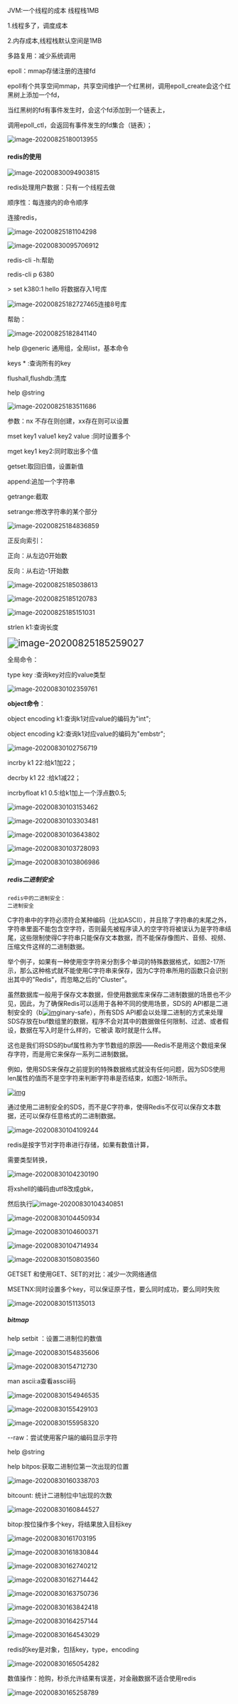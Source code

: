 JVM:一个线程的成本  线程栈1MB

1.线程多了，调度成本

2.内存成本,线程栈默认空间是1MB

多路复用：减少系统调用

epoll：mmap存储注册的连接fd

epoll有个共享空间mmap，共享空间维护一个红黑树，调用epoll_create会这个红黑树上添加一个fd，

当红黑树的fd有事件发生时，会这个fd添加到一个链表上，

调用epoll_ctl，会返回有事件发生的fd集合（链表）；

![image-20200825180013955](02.redis的string类型&bitmap.assets/image-20200825180013955.png)

#### redis的使用

![image-20200830094903815](02.redis的string类型&bitmap.assets/image-20200830094903815.png)

redis处理用户数据：只有一个线程去做

顺序性：每连接内的命令顺序

连接redis，

![image-20200825181104298](02.redis的string类型&bitmap.assets/image-20200825181104298.png)

![image-20200830095706912](02.redis的string类型&bitmap.assets/image-20200830095706912.png)

redis-cli -h:帮助

redis-cli p 6380

\> set k380:1 hello  将数据存入1号库

![image-20200825182727465](02.redis的string类型&bitmap.assets/image-20200825182727465.png)连接8号库

帮助：

![image-20200825182841140](02.redis的string类型&bitmap.assets/image-20200825182841140.png)

help  @generic   通用组，全局list，基本命令

keys *  :查询所有的key

flushall,flushdb:清库

help @string

![image-20200825183511686](02.redis的string类型&bitmap.assets/image-20200825183511686.png)

参数：nx  不存在则创建，xx存在则可以设置

mset  key1 value1  key2 value :同时设置多个

mget key1 key2:同时取出多个值

getset:取回旧值，设置新值

append:追加一个字符串

getrange:截取

setrange:修改字符串的某个部分

![image-20200825184836859](02.redis的string类型&bitmap.assets/image-20200825184836859.png)

正反向索引：

正向：从左边0开始数

反向：从右边-1开始数

![image-20200825185038613](02.redis的string类型&bitmap.assets/image-20200825185038613.png)

![image-20200825185120783](02.redis的string类型&bitmap.assets/image-20200825185120783.png)

![image-20200825185151031](02.redis的string类型&bitmap.assets/image-20200825185151031.png)

strlen k1:查询长度

<img src="44 redis的string类型&amp;bitmap.assets/image-20200825185259027.png" alt="image-20200825185259027" style="zoom:150%;" />

全局命令：

type key  :查询key对应的value类型

![image-20200830102359761](02.redis的string类型&bitmap.assets/image-20200830102359761.png)

**object命令**：

object encoding k1:查询k1对应value的编码为"int";

object encoding k2:查询k1对应value的编码为"embstr";

![image-20200830102756719](02.redis的string类型&bitmap.assets/image-20200830102756719.png)

incrby k1 22:给k1加22；

decrby k1 22  :给k1减22；

incrbyfloat k1 0.5:给k1加上一个浮点数0.5;

![image-20200830103153462](02.redis的string类型&bitmap.assets/image-20200830103153462.png)

![image-20200830103303481](02.redis的string类型&bitmap.assets/image-20200830103303481.png)

![image-20200830103643802](02.redis的string类型&bitmap.assets/image-20200830103643802.png)

![image-20200830103728093](02.redis的string类型&bitmap.assets/image-20200830103728093.png)

![image-20200830103806986](02.redis的string类型&bitmap.assets/image-20200830103806986.png)

##### redis二进制安全

```
redis中的二进制安全：
二进制安全
```

C字符串中的字符必须符合某种编码（比如ASCII），并且除了字符串的末尾之外，字符串里面不能包含空字符，否则最先被程序读入的空字符将被误认为是字符串结尾，这些限制使得C字符串只能保存文本数据，而不能保存像图片、音频、视频、压缩文件这样的二进制数据。

举个例子，如果有一种使用空字符来分割多个单词的特殊数据格式，如图2-17所示，那么这种格式就不能使用C字符串来保存，因为C字符串所用的函数只会识别出其中的"Redis"，而忽略之后的"Cluster"。

 

虽然数据库一般用于保存文本数据，但使用数据库来保存二进制数据的场景也不少见，因此，为了确保Redis可以适用于各种不同的使用场景，SDS的 API都是二进制安全的（b[![img](http://s9.51cto.com/wyfs02/M00/2D/24/wKioL1OVEmig6d0eAAAm1wqt_cU234.jpg)](http://s9.51cto.com/wyfs02/M00/2D/24/wKioL1OVEmig6d0eAAAm1wqt_cU234.jpg)inary-safe），所有SDS API都会以处理二进制的方式来处理SDS存放在buf数组里的数据，程序不会对其中的数据做任何限制、过滤、或者假设，数据在写入时是什么样的，它被读 取时就是什么样。

这也是我们将SDS的buf属性称为字节数组的原因——Redis不是用这个数组来保存字符，而是用它来保存一系列二进制数据。

例如，使用SDS来保存之前提到的特殊数据格式就没有任何问题，因为SDS使用len属性的值而不是空字符来判断字符串是否结束，如图2-18所示。

[![img](http://s8.51cto.com/wyfs02/M02/2D/23/wKiom1OVEp3z4iJfAAA6uSyKluk863.jpg)](http://s8.51cto.com/wyfs02/M02/2D/23/wKiom1OVEp3z4iJfAAA6uSyKluk863.jpg)

通过使用二进制安全的SDS，而不是C字符串，使得Redis不仅可以保存文本数据，还可以保存任意格式的二进制数据。

![image-20200830104109244](02.redis的string类型&bitmap.assets/image-20200830104109244.png)

redis是按字节对字符串进行存储，如果有数值计算，

需要类型转换，

![image-20200830104230190](02.redis的string类型&bitmap.assets/image-20200830104230190.png)

将xshell的编码由utf8改成gbk，

然后执行![image-20200830104340851](02.redis的string类型&bitmap.assets/image-20200830104340851.png)

![image-20200830104450934](02.redis的string类型&bitmap.assets/image-20200830104450934.png)

![image-20200830104600371](02.redis的string类型&bitmap.assets/image-20200830104600371.png)

![image-20200830104714934](02.redis的string类型&bitmap.assets/image-20200830104714934.png)

![image-20200830150803560](02.redis的string类型&bitmap.assets/image-20200830150803560.png)

GETSET 和使用GET、SET的对比：减少一次网络通信

MSETNX:同时设置多个key，可以保证原子性，要么同时成功，要么同时失败

![image-20200830151135013](02.redis的string类型&bitmap.assets/image-20200830151135013.png)

##### bitmap

help setbit ：设置二进制位的数值

![image-20200830154835606](02.redis的string类型&bitmap.assets/image-20200830154835606.png)

![image-20200830154712730](02.redis的string类型&bitmap.assets/image-20200830154712730.png)

man ascii:a查看asscii码

![image-20200830154946535](02.redis的string类型&bitmap.assets/image-20200830154946535.png)

![image-20200830155429103](02.redis的string类型&bitmap.assets/image-20200830155429103.png)

![image-20200830155958320](02.redis的string类型&bitmap.assets/image-20200830155958320.png)

--raw：尝试使用客户端的编码显示字符

help @string

help bitpos:获取二进制位第一次出现的位置

![image-20200830160338703](02.redis的string类型&bitmap.assets/image-20200830160338703.png)

bitcount: 统计二进制位中1出现的次数

![image-20200830160844527](02.redis的string类型&bitmap.assets/image-20200830160844527.png)

bitop:按位操作多个key，将结果放入目标key

![image-20200830161703195](02.redis的string类型&bitmap.assets/image-20200830161703195.png)

![image-20200830161830844](02.redis的string类型&bitmap.assets/image-20200830161830844.png)

![image-20200830162740212](02.redis的string类型&bitmap.assets/image-20200830162740212.png)

![image-20200830162714442](02.redis的string类型&bitmap.assets/image-20200830162714442.png)

![image-20200830163750736](02.redis的string类型&bitmap.assets/image-20200830163750736.png)

![image-20200830163842418](02.redis的string类型&bitmap.assets/image-20200830163842418.png)

![image-20200830164257144](02.redis的string类型&bitmap.assets/image-20200830164257144.png)

![image-20200830164543029](02.redis的string类型&bitmap.assets/image-20200830164543029.png)

redis的key是对象，包括key，type，encoding

![image-20200830165054282](02.redis的string类型&bitmap.assets/image-20200830165054282.png)

数值操作：抢购，秒杀允许结果有误差，对金融数据不适合使用redis

![image-20200830165258789](02.redis的string类型&bitmap.assets/image-20200830165258789.png)

